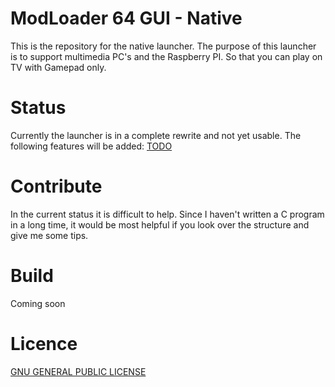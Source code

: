 # ModLoader 64 GUI - Native

This is the repository for the native launcher. The purpose of this launcher is to support multimedia PC's and the Raspberry PI. So that you can play on TV with Gamepad only.

# Status
Currently the launcher is in a complete rewrite and not yet usable.
The following features will be added: [TODO](TODO.md)

# Contribute
In the current status it is difficult to help. 
Since I haven't written a C program in a long time, it would be most helpful if you look over the structure and give me some tips.

# Build
Coming soon

# Licence
[GNU GENERAL PUBLIC LICENSE](LICENSE.md)